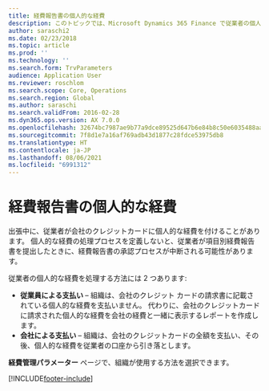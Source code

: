```yaml
---
title: 経費報告書の個人的な経費
description: このトピックでは、Microsoft Dynamics 365 Finance で従業者の個人的な経費を処理するための 2 つの方法について説明します。
author: saraschi2
ms.date: 02/23/2018
ms.topic: article
ms.prod: ''
ms.technology: ''
ms.search.form: TrvParameters
audience: Application User
ms.reviewer: roschlom
ms.search.scope: Core, Operations
ms.search.region: Global
ms.author: saraschi
ms.search.validFrom: 2016-02-28
ms.dyn365.ops.version: AX 7.0.0
ms.openlocfilehash: 32674bc7987ae9b77a9dce89525d647b6e84b8c50e6035488aafdb6a5dec1642
ms.sourcegitcommit: 7f8d1e7a16af769adb43d1877c28fdce53975db8
ms.translationtype: HT
ms.contentlocale: ja-JP
ms.lasthandoff: 08/06/2021
ms.locfileid: "6991312"
---
```

# <a name="personal-expenses-on-an-expense-report"></a>経費報告書の個人的な経費

出張中に、従業者が会社のクレジットカードに個人的な経費を付けることがあります。 個人的な経費の処理プロセスを定義しないと、従業者が項目別経費報告書を提出したときに、経費報告書の承認プロセスが中断される可能性があります。 

従業者の個人的な経費を処理する方法には 2 つあります:

- **従業員による支払い** – 組織は、会社のクレジット カードの請求書に記載されている個人的な経費を支払いません。 代わりに、会社のクレジットカードに請求された個人的な経費を会社の経費と一緒に表示するレポートを作成します。
- **会社による支払い** – 組織は、会社のクレジットカードの全額を支払い、その後、個人的な経費を従業者の口座から引き落とします。

**経費管理パラメーター** ページで、組織が使用する方法を選択できます。


[!INCLUDE[footer-include](../includes/footer-banner.md)]
